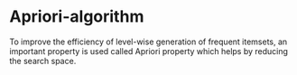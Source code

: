 # Apriori-algorithm
To improve the efficiency of level-wise generation of frequent itemsets, an important property is used called Apriori property which helps by reducing the search space.
